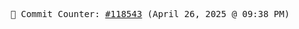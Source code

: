 <p align="center">
    <samp>
        📮 Commit Counter: <a href="https://github.com/Javascript-void0/Javascript-void0/commits/main">#118543</a> (April 26, 2025 @ 09:38 PM)
    </samp>
</p>